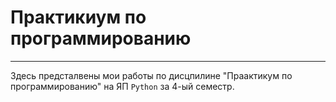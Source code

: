 # Практикиум по программированию
---
Здесь предсталвены мои работы по дисцпилине "Праактикум по программированию" на ЯП `Python` за 4-ый семестр.
